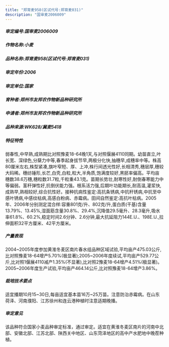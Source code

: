 ```yaml
---
title: "郑育麦958(区试代号:郑育麦031)"
description: "国审麦2006009"
---
```

##### 审定编号:国审麦2006009

##### 作物名称:小麦

##### 品种名称:郑育麦958(区试代号:郑育麦031)

##### 审定年份:2006

##### 审定单位:国家

##### 育种者:郑州市友邦农作物新品种研究所

##### 申请者:郑州市友邦农作物新品种研究所

##### 品种来源:WK628/冀麦5418

##### 特征特性
弱春性,中早熟,成熟期比对照豫麦18-64晚1天,与对照偃展4110同期。幼苗直立,叶长宽、深绿色,分蘖力中等,春季起身拔节早,两极分化快,抽穗早,成穗率中等。株高80厘米左右,株型紧凑,旗叶窄短、厚、上冲,株行间透光性好,长相清秀,穗层厚,穗较大码稀。穗纺锤形,长芒,白壳,白粒,粒大,半角质,饱满度较好,黑胚率偏高。平均亩穗数38.6万穗,穗粒数31.7粒,千粒重43.1克。苗期长势壮,耐寒性好,耐倒春寒能力中等偏弱。茎秆弹性好,抗倒伏能力强。根系活力强,后期叶功能期长,耐高温,灌浆快,成熟早,熟相较好,综合抗性好。接种抗病性鉴定:高抗条锈病,中抗秆锈病,中抗至中感叶锈病,中感纹枯病,高感白粉病、赤霉病。田间自然鉴定:高抗叶枯病。2005年、2006年分别测定混合样:容重801克/升、802克/升,蛋白质(干基)含量13.79%、13.45%,湿面筋含量30.8%、29.4%,沉降值29.5毫升、28.3毫升,吸水率61.8%、60.2%,稳定时间2.6分钟、2.6分钟,最大抗延阻力144E.U.、198E.U.,拉伸面积32平方厘米、42平方厘米。

##### 产量表现
2004~2005年度参加黄淮冬麦区南片春水组品种区域试验,平均亩产475.03公斤,比对照豫麦18-64增产5.70%(极显著);2005~2006年度续试,平均亩产529.77公斤,比对照1偃展4110减产1.35%(不显著),比对照2豫麦18-64增产4.51%(极显著)。2005~2006年度生产试验,平均亩产464.14公斤,比对照豫麦18-64增产3.86%。

##### 栽培技术要点
适宜播期10月15~30日,每亩适宜基本苗16万~25万苗。注意防治赤霉病。在山东荷泽、河南濮阳、江苏徐州和连云港种植时注意适期晚播。

##### 审定意见
该品种符合国家小麦品种审定标准，通过审定。适宜在黄淮冬麦区南片的河南中北部、安徽北部、江苏北部、陕西关中地区、山东菏泽地区的高中产水肥地中晚茬种植。
